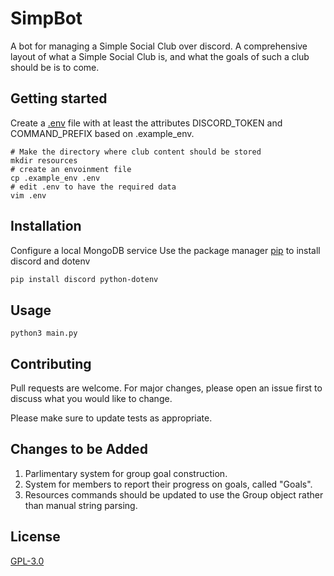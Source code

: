# SimpBot
A bot for managing a Simple Social Club over discord. 
A comprehensive layout of what a Simple Social Club is, and what the goals of such a club should be is to come.

## Getting started
Create a [.env](https://github.com/jbrannan565/SimpleSocialDiscordBot/wiki/Environment-Variables) file with at least the attributes DISCORD_TOKEN and COMMAND_PREFIX based on .example_env.

```
# Make the directory where club content should be stored
mkdir resources 
# create an envoinment file
cp .example_env .env
# edit .env to have the required data
vim .env
```

## Installation
Configure a local MongoDB service
Use the package manager [pip](https://pip.pypa.io/en/stable/) to install discord and dotenv

```bash
pip install discord python-dotenv
```

## Usage

```
python3 main.py
```

## Contributing
Pull requests are welcome. For major changes, please open an issue first to discuss what you would like to change.

Please make sure to update tests as appropriate.

## Changes to be Added
1. Parlimentary system for group goal construction.
2. System for members to report their progress on goals, called "Goals".
3. Resources commands should be updated to use the Group object rather than manual string parsing.

## License
[GPL-3.0](https://choosealicense.com/licenses/gpl-3.0/)
